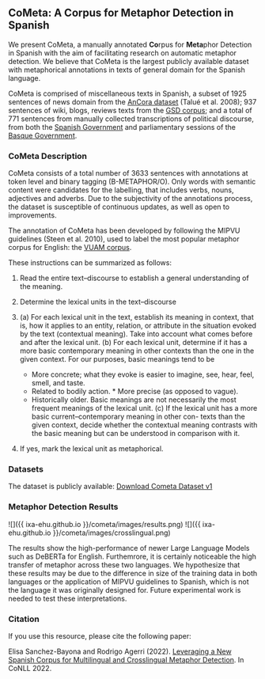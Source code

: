 ## CoMeta: A Corpus for Metaphor Detection in Spanish

We present CoMeta, a manually annotated **Co**rpus for **Meta**phor Detection in Spanish with the aim of facilitating research on automatic metaphor detection. We believe that CoMeta is the largest publicly available dataset with metaphorical annotations in texts of general domain for the Spanish language.

CoMeta is comprised of miscellaneous texts in Spanish, a subset of 1925 sentences of news domain from the [AnCora dataset](https://github.com/UniversalDependencies/UD_Spanish-AnCora) (Talué et al. 2008); 937 sentences of wiki, blogs, reviews texts from the [GSD corpus](https://github.com/UniversalDependencies/UD_Spanish-GSD); and a total of 771 sentences from manually collected transcriptions of political discourse, from both the [Spanish Government](https://www.lamoncloa.gob.es/consejodeministros/ruedas/Paginas/index.aspx) and parliamentary sessions of the [Basque Government](https://www.ixa.eus/node/13077).


### CoMeta Description 


CoMeta consists of a total number of 3633 sentences with annotations at token level and binary tagging (B-METAPHOR/O). Only words with semantic content were candidates for the labelling, that includes verbs, nouns, adjectives and adverbs. Due to the subjectivity of the annotations process, the dataset is susceptible of continuous updates, as well as open to improvements.

The annotation of CoMeta has been developed by following the MIPVU guidelines (Steen et al. 2010), used to label
the most popular metaphor corpus for English: the [VUAM corpus](http://www.vismet.org/metcor/documentation/home.html). 

These instructions can be summarized as follows:

1. Read the entire text–discourse to establish a general understanding of the meaning.
3. Determine the lexical units in the text–discourse

3. (a) For each lexical unit in the text, establish its meaning in context, that is, how it applies to an entity, relation, or attribute in the situation evoked by the text (contextual meaning). Take into account what comes before and after the lexical unit.
   (b) For each lexical unit, determine if it has a more basic contemporary meaning in other contexts than the one in the given context. For our purposes, basic      meanings tend to be
      * More concrete; what they evoke is easier to imagine, see, hear, feel, smell, and taste.
      * Related to bodily action.
       * More precise (as opposed to vague).
      * Historically older. Basic meanings are not necessarily the most frequent meanings of the lexical unit.
   (c) If the lexical unit has a more basic current–contemporary meaning in other con- texts than the given context, decide whether the contextual meaning contrasts with the basic meaning but can be understood in comparison with it.
   
4. If yes, mark the lexical unit as metaphorical.

### Datasets

The dataset is publicly available: [Download Cometa Dataset v1](https://github.com/ixa-ehu/cometa/raw/main/dataset.zip)

### Metaphor Detection Results

![]({{ ixa-ehu.github.io }}/cometa/images/results.png)
![]({{ ixa-ehu.github.io }}/cometa/images/crosslingual.png)

The results show the high-performance of newer Large Language Models such as DeBERTa for English. Furthemrore, it is certainly noticeable the high transfer of metaphor across these two languages. We hypothesize that these results may be due to the difference in size of the training data
in both languages or the application of MIPVU guidelines to Spanish, which is not the language it was originally designed for. Future experimental
work is needed to test these interpretations.

### Citation

If you use this resource, please cite the following paper: 

Elisa Sanchez-Bayona and Rodrigo Agerri (2022). [Leveraging a New Spanish Corpus for Multilingual and Crosslingual Metaphor Detection](https://arxiv.org/pdf/2210.10358). In CoNLL 2022.
